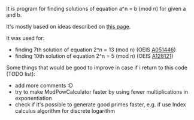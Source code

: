 It is program for finding solutions of equation a^n = b (mod n) for given a and b.

It's mostly based on ideas described on [this page](https://web.archive.org/web/20120104074313/http://www.immortaltheory.com/NumberTheory/2nmodn.htm).  

It was used for:
- finding 7th solution of equation 2^n = 13 (mod n) (OEIS [A051446](https://oeis.org/A051446))
- finding 10th solution of equation 2^n = 5 (mod n) (OEIS [A128121](https://oeis.org/A128121))

Some things that would be good to improve in case if i return to this code (TODO list):
- add more comments :D
- try to make ModPowCalculator faster by using fewer multiplications in exponentiation
- check if it's possible to generate good primes faster, e.g. if use Index calculus algorithm for discrete logarithm 
